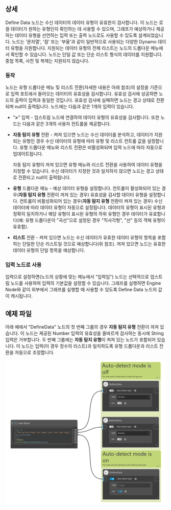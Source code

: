 ## 상세

Define Data 노드는 수신 데이터의 데이터 유형이 유효한지 검사합니다. 이 노드는 로컬 데이터가 원하는 유형인지 확인하는 데 사용할 수 있으며, 그래프가 예상하거나 제공하는 데이터 유형을 선언하는 입력 또는 출력 노드로도 사용할 수 있도록 설계되었습니다. 노드는 '문자열', '점' 또는 '부울'과 같이 일반적으로 사용되는 다양한 Dynamo 데이터 유형을 지원합니다. 지원되는 데이터 유형의 전체 리스트는 노드의 드롭다운 메뉴에서 확인할 수 있습니다. 노드는 단일 값 또는 단순 리스트 형식의 데이터를 지원합니다. 중첩 목록, 사전 및 복제는 지원되지 않습니다.

### 동작

노드는 유형 드롭다운 메뉴 및 리스트 전환(자세한 내용은 아래 참조)의 설정을 기준으로 입력 포트에서 들어오는 데이터의 유효성을 검사합니다. 유효성 검사에 성공하면 노드의 출력이 입력과 동일한 것입니다. 유효성 검사에 실패하면 노드는 경고 상태로 전환되며 null이 출력됩니다.
노드에는 다음과 같은 1개의 입력이 있습니다.

-   "**>**" 입력 - 업스트림 노드에 연결하여 데이터 유형의 유효성을 검사합니다.
    또한 노드는 다음과 같은 3개의 사용자 컨트롤을 제공합니다.
-   **자동 탐지 유형** 전환 - 켜져 있으면 노드는 수신 데이터를 분석하고, 데이터가 지원되는 유형인 경우 수신 데이터의 유형에 따라 유형 및 리스트 컨트롤 값을 설정합니다. 유형 드롭다운 메뉴와 리스트 전환은 비활성화되며 입력 노드에 따라 자동으로 업데이트됩니다.

    자동 탐지 유형이 꺼져 있으면 유형 메뉴와 리스트 전환을 사용하여 데이터 유형을 지정할 수 있습니다. 수신 데이터가 지정한 것과 일치하지 않으면 노드는 경고 상태로 전환되고 null이 출력됩니다.
-   **유형** 드롭다운 메뉴 - 예상 데이터 유형을 설정합니다. 컨트롤이 활성화되어 있는 경우(**자동 탐지 유형** 전환이 꺼져 있는 경우) 유효성을 검사할 데이터 유형을 설정합니다. 컨트롤이 비활성화되어 있는 경우(**자동 탐지 유형** 전환이 켜져 있는 경우) 수신 데이터에 따라 데이터 유형이 자동으로 설정됩니다. 데이터의 유형이 표시된 유형과 정확히 일치하거나 해당 유형이 표시된 유형의 하위 유형인 경우 데이터가 유효합니다(예: 유형 드롭다운이 "곡선"으로 설정된 경우 "직사각형", "선" 등의 객체 유형이 유효함).
-   **리스트** 전환 - 켜져 있으면 노드는 수신 데이터가 유효한 데이터 유형의 항목을 포함하는 단일한 단순 리스트일 것으로 예상합니다(위 참조). 꺼져 있으면 노드는 유효한 데이터 유형의 단일 항목을 예상합니다.

### 입력 노드로 사용

입력으로 설정하면(노드의 상황에 맞는 메뉴에서 "입력임") 노드는 선택적으로 업스트림 노드를 사용하여 입력의 기본값을 설정할 수 있습니다. 그래프를 실행하면 Engine Node와 같이 외부에서 그래프를 실행할 때 사용할 수 있도록 Define Data 노드의 값이 캐시됩니다.

## 예제 파일

아래 예에서 "DefineData" 노드의 첫 번째 그룹의 경우 **자동 탐지 유형** 전환이 꺼져 있습니다. 이 노드는 제공된 Number 입력의 유효성을 올바르게 검사하는 동시에 String 입력은 거부합니다. 두 번째 그룹에는 **자동 탐지 유형**이 켜져 있는 노드가 포함되어 있습니다. 이 노드는 입력(이 경우 정수의 리스트)과 일치하도록 유형 드롭다운과 리스트 전환을 자동으로 조정합니다.

![Define_Data](./CoreNodeModels.DefineData_img.png)
